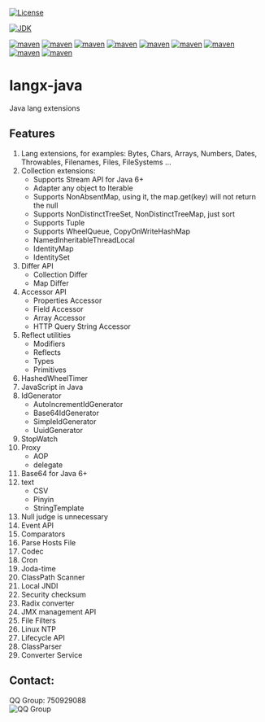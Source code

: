 [![License](https://img.shields.io/badge/license-MIT-green.svg)](https://github.com/fangjinuo/langx-java/blob/master/LICENSE)

[![JDK](https://img.shields.io/badge/JDK-1.6+-green.svg)](https://www.oracle.com/technetwork/java/javase/downloads/index.html)

[![maven](https://img.shields.io/badge/maven-v0.0.9-green.svg)](https://search.maven.org/search?q=g:com.github.fangjinuo.langx%20AND%20v:0.0.9)
[![maven](https://img.shields.io/badge/maven-v0.0.8-green.svg)](https://search.maven.org/search?q=g:com.github.fangjinuo.langx%20AND%20v:0.0.8)
[![maven](https://img.shields.io/badge/maven-v0.0.7-green.svg)](https://search.maven.org/search?q=g:com.github.fangjinuo.langx%20AND%20v:0.0.7)
[![maven](https://img.shields.io/badge/maven-v0.0.6-green.svg)](https://search.maven.org/search?q=g:com.github.fangjinuo.langx%20AND%20v:0.0.6)
[![maven](https://img.shields.io/badge/maven-v0.0.5-green.svg)](https://search.maven.org/search?q=g:com.github.fangjinuo.langx%20AND%20v:0.0.5)
[![maven](https://img.shields.io/badge/maven-v0.0.4-green.svg)](https://search.maven.org/search?q=g:com.github.fangjinuo.langx%20AND%20v:0.0.4)
[![maven](https://img.shields.io/badge/maven-v0.0.3-green.svg)](https://search.maven.org/search?q=g:com.github.fangjinuo.langx%20AND%20v:0.0.3)
[![maven](https://img.shields.io/badge/maven-v0.0.2-green.svg)](https://search.maven.org/search?q=g:com.github.fangjinuo.langx%20AND%20v:0.0.2)
[![maven](https://img.shields.io/badge/maven-v0.0.1-green.svg)](https://search.maven.org/search?q=g:com.github.fangjinuo.langx%20AND%20v:0.0.1)


# langx-java
Java lang extensions

## Features
1. Lang extensions, for examples: Bytes, Chars, Arrays, Numbers, Dates, Throwables, Filenames, Files, FileSystems ...
2. Collection extensions:
    + Supports Stream API for Java 6+
    + Adapter any object to Iterable
    + Supports NonAbsentMap, using it, the map.get(key) will not return the null
    + Supports NonDistinctTreeSet, NonDistinctTreeMap, just sort 
    + Supports Tuple
    + Supports WheelQueue, CopyOnWriteHashMap
    + NamedInheritableThreadLocal
    + IdentityMap
    + IdentitySet
3. Differ API
    + Collection Differ
    + Map Differ
4. Accessor API
    + Properties Accessor
    + Field Accessor
    + Array Accessor 
    + HTTP Query String Accessor
5. Reflect utilities
    + Modifiers
    + Reflects
    + Types
    + Primitives
6. HashedWheelTimer
7. JavaScript in Java
8. IdGenerator
    + AutoIncrementIdGenerator
    + Base64IdGenerator
    + SimpleIdGenerator
    + UuidGenerator
9. StopWatch   
10. Proxy
    + AOP
    + delegate
11. Base64 for Java 6+  
12. text
    + CSV
    + Pinyin
    + StringTemplate
13. Null judge is unnecessary    
14. Event API  
15. Comparators
16. Parse Hosts File
17. Codec
18. Cron
19. Joda-time
20. ClassPath Scanner
21. Local JNDI
22. Security checksum
23. Radix converter
24. JMX management API
25. File Filters
26. Linux NTP
27. Lifecycle API
28. ClassParser
29. Converter Service


## Contact:
QQ Group: 750929088   
![QQ Group](https://github.com/fangjinuo/sqlhelper/blob/master/_images/qq_group.png)